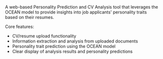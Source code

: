 A web-based Personality Prediction and CV Analysis tool that leverages the OCEAN model to provide insights into job applicants' personality traits based on their resumes.

Core features:
- CV/resume upload functionality
- Information extraction and analysis from uploaded documents
- Personality trait prediction using the OCEAN model
- Clear display of analysis results and personality predictions

